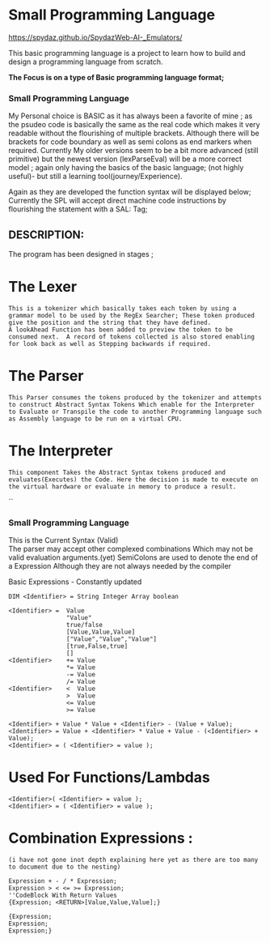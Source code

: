 # Small Programming Language

https://spydaz.github.io/SpydazWeb-AI-_Emulators/


This basic programming language is a project to learn how to build and design a programming  language from scratch.

**The Focus is on a type of Basic programming language format;**
### Small Programming Language

My Personal choice is BASIC as it has always been a favorite of mine ; as the psudeo code is basically the same as the real code which makes it very readable without the flourishing of multiple brackets. Although there will be brackets for code boundary as well as semi colons as end markers when required. 
Currently My older versions seem to be a bit more advanced (still primitive) but the newest version (lexParseEval) will be a more correct model ; again only having the basics of the basic language; (not highly useful)- but still a learning tool(journey/Experience). 

Again as they are developed the function syntax will be displayed below; Currently the SPL will accept direct machine code instructions by flourishing the statement with a SAL: Tag; 

## DESCRIPTION:
The program has been designed in stages ;

# The Lexer 
    This is a tokenizer which basically takes each token by using a grammar model to be used by the RegEx Searcher; These token produced give the position and the string that they have defined. 
    A lookAhead Function has been added to preview the token to be consumed next.  A record of tokens collected is also stored enabling for look back as well as Stepping backwards if required.
    
# The Parser
    This Parser consumes the tokens produced by the tokenizer and attempts to construct Abstract Syntax Tokens Which enable for the Interpreter to Evaluate or Transpile the code to another Programming language such as Assembly language to be run on a virtual CPU. 
    
# The Interpreter
    This component Takes the Abstract Syntax tokens produced and evaluates(Executes) the Code. Here the decision is made to execute on the virtual hardware or evaluate in memory to produce a result.


``
### Small Programming Language
This is the Current Syntax (Valid)  
The parser may accept other complexed combinations Which may not be valid evaluation arguments.(yet)
SemiColons are used to denote the end of a Expression 
Although they are not always needed by the compiler 

Basic Expressions - Constantly updated

	DIM <Identifier> = String Integer Array boolean

	<Identifier> =	Value 
					"Value" 
					true/false 
					[Value,Value,Value] 
					["Value","Value","Value"] 
					[true,False,true] 
					[]
	<Identifier>	+= Value
					*= Value
					-= Value
					/= Value
	<Identifier>	<  Value
					>  Value
					<= Value
					>= Value

	<Identifier> + Value * Value + <Identifier> - (Value + Value);
	<Identifier> = Value + <Identifier> * Value + Value - (<Identifier> + Value);
	<Identifier> = ( <Identifier> = value );
	
# Used For Functions/Lambdas
	<Identifier>( <Identifier> = value );
	<Identifier> = ( <Identifier> = value );

# Combination Expressions : 
	(i have not gone inot depth explaining here yet as there are too many to document due to the nesting)

	Expression + - / * Expression;
	Expression > < <= >= Expression;
	''CodeBlock With Return Values
	{Expression; <RETURN>[Value,Value,Value];}

	{Expression;
	Expression;
	Expression;}

